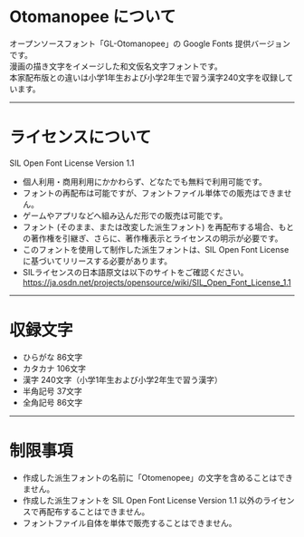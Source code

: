 # Otomanopee について

オープンソースフォント「GL-Otomanopee」の Google Fonts 提供バージョンです。  
漫画の描き文字をイメージした和文仮名文字フォントです。  
本家配布版との違いは小学1年生および小学2年生で習う漢字240文字を収録しています。

******

# ライセンスについて

SIL Open Font License Version 1.1

* 個人利用・商用利用にかかわらず、どなたでも無料で利用可能です。
* フォントの再配布は可能ですが、フォントファイル単体での販売はできません。
* ゲームやアプリなどへ組み込んだ形での販売は可能です。
* フォント (そのまま、または改変した派生フォント) を再配布する場合、もとの著作権を引継ぎ、さらに、著作権表示とライセンスの明示が必要です。
* このフォントを使用して制作した派生フォントは、SIL Open Font Licenseに基づいてリリースする必要があります。
* SILライセンスの日本語原文は以下のサイトをご確認ください。  
https://ja.osdn.net/projects/opensource/wiki/SIL_Open_Font_License_1.1

******

# 収録文字

* ひらがな 86文字
* カタカナ 106文字
* 漢字 240文字（小学1年生および小学2年生で習う漢字）
* 半角記号 37文字
* 全角記号 86文字

******

# 制限事項

* 作成した派生フォントの名前に「Otomenopee」の文字を含めることはできません。
* 作成した派生フォントを SIL Open Font License Version 1.1 以外のライセンスで再配布することはできません。
* フォントファイル自体を単体で販売することはできません。

